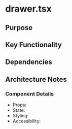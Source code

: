 # drawer.tsx

## Purpose

## Key Functionality

## Dependencies

## Architecture Notes

### Component Details
- Props: 
- State: 
- Styling: 
- Accessibility: 
